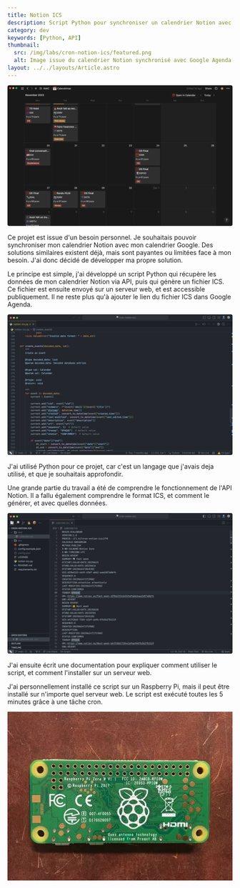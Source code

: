 ```yaml
---
title: Notion ICS
description: Script Python pour synchroniser un calendrier Notion avec Google Agenda
category: dev
keywords: [Python, API]
thumbnail:
  src: /img/labs/cron-notion-ics/featured.png
  alt: Image issue du calendrier Notion synchronisé avec Google Agenda
layout: ../../layouts/Article.astro
---
```


![Image issue du calendrier Notion synchronisé avec Google Agenda](../../assets/labs/cron-notion-ics/02.png)

Ce projet est issue d'un besoin personnel. Je souhaitais pouvoir synchroniser mon calendrier Notion avec mon calendrier Google. Des solutions similaires existent déjà, mais sont payantes ou limitées face à mon besoin. J'ai donc décidé de développer ma propre solution.

Le principe est simple, j'ai développé un script Python qui récupère les données de mon calendrier Notion via API, puis qui génère un fichier ICS. Ce fichier est ensuite envoyé sur un serveur web, et est accessible publiquement. Il ne reste plus qu'à ajouter le lien du fichier ICS dans Google Agenda.

![Partie du code en python du script](../../assets/labs/cron-notion-ics/01.png)

J'ai utilisé Python pour ce projet, car c'est un langage que j'avais deja utilisé, et que je souhaitais approfondir.

Une grande partie du travail a été de comprendre le fonctionnement de l'API Notion. Il a fallu également comprendre le format ICS, et comment le générer, et avec quelles données.

![Fichier ICS généré](../../assets/labs/cron-notion-ics/03.png)

J'ai ensuite écrit une documentation pour expliquer comment utiliser le script, et comment l'installer sur un serveur web.

J'ai personnellement installé ce script sur un Raspberry Pi, mais il peut être installé sur n'importe quel serveur web. Le script est exécuté toutes les 5 minutes grâce à une tâche cron.

<div class="text-center">
  
![Un Raspberry Pi](../../assets/labs/cron-notion-ics/04.webp)

</div>
